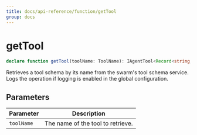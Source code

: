```yaml
---
title: docs/api-reference/function/getTool
group: docs
---
```


# getTool

```ts
declare function getTool(toolName: ToolName): IAgentTool<Record<string, ToolValue>>;
```

Retrieves a tool schema by its name from the swarm's tool schema service.
Logs the operation if logging is enabled in the global configuration.

## Parameters

| Parameter | Description |
|-----------|-------------|
| `toolName` | The name of the tool to retrieve. |

